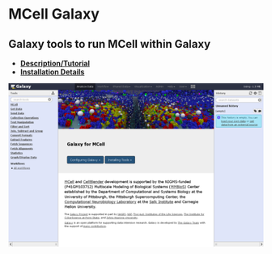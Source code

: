 # MCell Galaxy

## Galaxy tools to run MCell within Galaxy

* **[Description/Tutorial](docs/Usage)**
* **[Installation Details](docs/Installation)**

![MCellGalaxy](docs/images/00_front_page.png?raw=true "MCell running in Galaxy")

